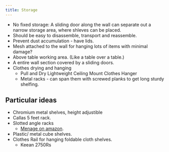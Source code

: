 ```yaml
---
title: Storage
---
```


- No fixed storage: A sliding door along the wall can separate out a narrow storage area, where shleves can be placed.
- Should be easy to disassemble, transport and reassemble.
- Prevent dust accumulation - have lids.
- Mesh attached to the wall for hanging lots of items with minimal damage?
- Above table working area. (Like a table over a table.)
- A entire wall section covered by a sliding doors.
- Clothes drying and hanging
  - Pull and Dry Lightweight Ceiling Mount Clothes Hanger
  - Metal racks - can span them with screwed planks to get long sturdy shelfing.

## Particular ideas
- Chromium metal shelves, height adjustible
- Callas 5 feet rack.
- Slotted angle racks
  - [Menage on amazon](https://www.google.com/url?q=https://www.amazon.in/s?k%3DMenage%2Brack%26ref%3Dnb_sb_noss_2&sa=D&ust=1564750571519000).
- Plastic/ metal cube shelves.
- Clothes Rail for hanging foldable cloth shelves.
  - Keean 2750Rs

